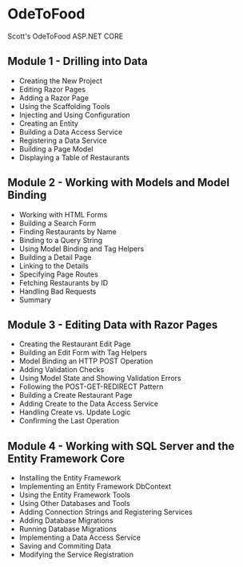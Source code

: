 # OdeToFood
Scott's OdeToFood ASP.NET CORE

## Module 1 - Drilling into Data
- Creating the New Project
- Editing Razor Pages
- Adding a Razor Page
- Using the Scaffolding Tools
- Injecting and Using Configuration
- Creating an Entity
- Building a Data Access Service
- Registering a Data Service
- Building a Page Model
- Displaying a Table of Restaurants

## Module 2 - Working with Models and Model Binding
- Working with HTML Forms
- Building a Search Form
- Finding Restaurants by Name
- Binding to a Query String
- Using Model Binding and Tag Helpers
- Building a Detail Page
- Linking to the Details
- Specifying Page Routes
- Fetching Restaurants by ID
- Handling Bad Requests
- Summary

## Module 3 - Editing Data with Razor Pages
- Creating the Restaurant Edit Page
- Building an Edit Form with Tag Helpers
- Model Binding an HTTP POST Operation
- Adding Validation Checks
- Using Model State and Showing Validation Errors
- Following the POST-GET-REDIRECT Pattern
- Building a Create Restaurant Page
- Adding Create to the Data Access Service
- Handling Create vs. Update Logic
- Confirming the Last Operation

## Module 4 - Working with SQL Server and the Entity Framework Core
- Installing the Entity Framework
- Implementing an Entity Framework DbContext
- Using the Entity Framework Tools
- Using Other Databases and Tools
- Adding Connection Strings and Registering Services
- Adding Database Migrations
- Running Database Migrations
- Implementing a Data Access Service
- Saving and Commiting Data
- Modifying the Service Registration
